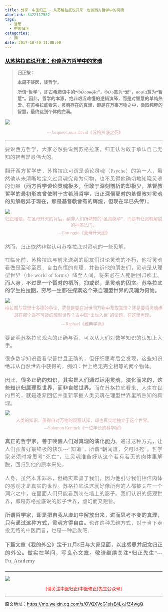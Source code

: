 ```yaml
---
title: 分享：中医归正 - 从苏格拉底说开来：也谈西方哲学中的灵魂
abbrlink: 3422117582
tags:
  - 哲思
  - 中医归正
categories:
  - 摘
date: 2017-10-30 11:00:00
---
```

###  [从苏格拉底说开来：也谈西方哲学中的灵魂](https://mp.weixin.qq.com/s/OVQXVcG1eIsE4LxJfZ4wgQ "跳转至原文")

<div class="rich_media_content ">
                    <blockquote><p style="margin-top: 5px;margin-bottom: 10px;white-space: normal;text-align: justify;line-height: 1.5em;"><span style="color: rgb(136, 136, 136);font-family: 仿宋;font-size: 16px;"><strong style="font-size: 14px;color: rgb(62, 62, 62);max-width: 100%;box-sizing: border-box !important;word-wrap: break-word !important;"><span style="max-width: 100%;color: rgb(136, 136, 136);box-sizing: border-box !important;word-wrap: break-word !important;"></span></strong></span><strong style="font-family: 仿宋;font-size: 14px;text-align: justify;white-space: normal;color: rgb(62, 62, 62);max-width: 100%;box-sizing: border-box !important;word-wrap: break-word !important;"><span style="max-width: 100%;color: rgb(136, 136, 136);box-sizing: border-box !important;word-wrap: break-word !important;">归正按：</span></strong></p><p style="margin-top: 5px;margin-bottom: 10px;white-space: normal;text-align: justify;line-height: 1.5em;"><strong style="font-family: 仿宋;font-size: 14px;text-align: justify;white-space: normal;color: rgb(62, 62, 62);max-width: 100%;box-sizing: border-box !important;word-wrap: break-word !important;"><span style="max-width: 100%;color: rgb(136, 136, 136);box-sizing: border-box !important;word-wrap: break-word !important;">本周不谈医，谈哲学。</span></strong></p><p style="margin-top: 5px;margin-bottom: 10px;white-space: normal;text-align: justify;line-height: 1.5em;"><strong style="font-family: 仿宋;font-size: 14px;text-align: justify;white-space: normal;color: rgb(62, 62, 62);max-width: 100%;box-sizing: border-box !important;word-wrap: break-word !important;"><span style="max-width: 100%;color: rgb(136, 136, 136);box-sizing: border-box !important;word-wrap: break-word !important;">所谓“哲学”，即古希腊语中的“</span></strong><span style="letter-spacing: normal;"><strong style="font-family: 仿宋;font-size: 14px;text-align: justify;white-space: normal;color: rgb(62, 62, 62);max-width: 100%;box-sizing: border-box !important;word-wrap: break-word !important;"><span style="max-width: 100%;color: rgb(136, 136, 136);box-sizing: border-box !important;word-wrap: break-word !important;">Φιλοσοφία</span></strong></span><strong style="font-family: 仿宋;font-size: 14px;text-align: justify;white-space: normal;color: rgb(62, 62, 62);max-width: 100%;box-sizing: border-box !important;word-wrap: break-word !important;"><span style="max-width: 100%;color: rgb(136, 136, 136);box-sizing: border-box !important;word-wrap: break-word !important;">”，<strong style="text-align: justify;white-space: normal;font-family: 仿宋;font-size: 14px;color: rgb(62, 62, 62);max-width: 100%;box-sizing: border-box !important;word-wrap: break-word !important;"><span style="max-width: 100%;color: rgb(136, 136, 136);box-sizing: border-box !important;word-wrap: break-word !important;">Φιλο意为“爱”，<strong style="text-align: justify;white-space: normal;font-family: 仿宋;font-size: 14px;color: rgb(62, 62, 62);max-width: 100%;box-sizing: border-box !important;word-wrap: break-word !important;"><span style="max-width: 100%;color: rgb(136, 136, 136);box-sizing: border-box !important;word-wrap: break-word !important;">σοφία意为“智慧”。因此，哲学的本源，绝非艰涩难懂的逻辑演绎，而是</span></strong></span></strong></span></strong><strong style="font-family: 仿宋;font-size: 14px;color: rgb(62, 62, 62);max-width: 100%;box-sizing: border-box !important;word-wrap: break-word !important;"><span style="max-width: 100%;color: rgb(136, 136, 136);box-sizing: border-box !important;word-wrap: break-word !important;"><strong style="color: rgb(62, 62, 62);max-width: 100%;box-sizing: border-box !important;word-wrap: break-word !important;"><span style="max-width: 100%;color: rgb(136, 136, 136);box-sizing: border-box !important;word-wrap: break-word !important;"><strong style="color: rgb(62, 62, 62);max-width: 100%;box-sizing: border-box !important;word-wrap: break-word !important;"><span style="max-width: 100%;color: rgb(136, 136, 136);box-sizing: border-box !important;word-wrap: break-word !important;">对智慧的单纯热爱。在苏格拉底看来，灵魂存在的真谛，即是在万事万物之中，汲取纯粹的智慧，最终达到个体的完满。</span></strong></span></strong></span></strong></p></blockquote><p style="line-height: normal;"><img style="clear: both; display: block; margin:auto;" src="https://ws1.sinaimg.cn/large/8bf740e1gy1fl00j531sfj20k00ao7fg.jpg" data-copyright="0" style="" class="" data-ratio="0.5336842105263158" data-w="950"  /></p><p style="text-align: center;margin-bottom: 15px;line-height: normal;"><span style="text-align: center;font-family: 仿宋;max-width: 100%;color: rgb(215, 171, 169);font-size: 14px;line-height: 22.4px;box-sizing: border-box !important;word-wrap: break-word !important;">---Jacques-Louis David《苏格拉底之死</span><span style="text-align: center;color: rgb(215, 171, 169);font-size: 14px;line-height: 22.4px;font-family: Arial, 宋体;">》<span style="text-align: center;color: rgb(215, 171, 169);font-size: 14px;line-height: 22.4px;font-family: Arial, 宋体;text-decoration: underline;"></span></span></p><hr  /><p style="text-align: justify;margin: 15px 0px 20px;line-height: 1.75em;"><span style="letter-spacing: 0.5px;"><span style="color: rgb(136, 136, 136);font-family: 仿宋;font-size: 16px;text-align: justify;">要说西方哲学，大家必然要说到苏格拉底，归正认为敢于承认自己无知的智者是最伟大的。</span></span></p><p style="text-align: justify;margin: 15px 0px 10px;line-height: 1.75em;"><span style="letter-spacing: 0.5px;"><span style="color: rgb(136, 136, 136);font-family: 仿宋;font-size: 16px;text-align: justify;">翻开西方哲学史，苏格拉底可谓是谈论灵魂（Psyche）的第一人，虽然他从未清晰地定义过灵魂究竟为何物，也不见得他确切地知晓灵魂的份量</span></span><strong style="letter-spacing: 0.5px;color: rgb(136, 136, 136);font-family: 仿宋;font-size: 16px;">（西方哲学谈论灵魂极多，但敢于深刻剖析的却极少，基督教哲学的最初形态曾依附于古希腊哲学，归正深信那时的基督教对灵魂的见解迥异于现在，那是基督教曾有的辉煌，但现在早已失传）</strong><span style="letter-spacing: 0.5px;color: rgb(136, 136, 136);font-family: 仿宋;font-size: 16px;">。</span></p><p style="text-align: center;margin-top: 10px;margin-bottom: 5px;line-height: normal;"><img style="clear: both; display: block; margin:auto;" src="https://ws1.sinaimg.cn/large/8bf740e1gy1fl00ka34t5j20je0ic1kk.jpg" data-copyright="0" class="" data-ratio="0.9455587392550143" data-w="698" style="text-align: center;width: 452px;height: 428px;"  /></p><p style="margin-top: 5px;margin-bottom: 5px;white-space: normal;text-align: center;line-height: normal;"><span style="color: rgb(215, 171, 169);font-family: 仿宋;font-size: 14px;">归正相信，在圣母升天的背后，绝非人们所熟知的“圣灵感孕”，而是有让灵魂解脱的神圣法门。</span></p><p style="margin-top: 5px;margin-bottom: 5px;white-space: normal;text-align: center;line-height: normal;"><span style="font-family: 仿宋;max-width: 100%;color: rgb(215, 171, 169);font-size: 14px;line-height: 22.4px;box-sizing: border-box !important;word-wrap: break-word !important;">---Correggio《圣母升天图》</span></p><p style="margin: 20px 0px;text-align: justify;"><span style="color: rgb(136, 136, 136);font-family: 仿宋;font-size: 16px;text-align: justify;letter-spacing: 0.5px;">然而，归正依然非常认可苏格拉底对灵魂的一些见解。</span></p><p style="margin: 20px 0px 10px;text-align: justify;line-height: 1.75em;"><span style="color: rgb(136, 136, 136);font-family: 仿宋;font-size: 16px;text-align: justify;letter-spacing: 0.5px;">在临死前，苏格拉底与前来送别的朋友们讨论灵魂的不朽，他将灵魂看做是至珍至贵，自由永恒的真理，并告诉他的朋友们，灵魂是从理型世界（the world of forms）降至人间，将来必在人死后回归那里。<strong>而人身，不过是一个暂时的栖所，抑或说，是灵魂的囚室。苏格拉底的学生柏拉图，穷尽一生都在探索这个来自理型世界的灵魂为何物。</strong></span></p><p style="margin-top: 10px;margin-bottom: 5px;line-height: normal;text-align: center;"><img style="clear: both; display: block; margin:auto;" src="https://ws1.sinaimg.cn/large/8bf740e1gy1fl00kkvad6j20k00hbqpz.jpg" data-copyright="0" class="" data-ratio="0.8653333333333333" data-w="750" style="text-align: center;width: 357px;height: 309px;"  /></p><p style="margin-top: 5px;margin-bottom: 5px;line-height: normal;text-align: center;"><span style="text-align: center;font-family: 仿宋;max-width: 100%;color: rgb(215, 171, 169);font-size: 14px;line-height: 22.4px;box-sizing: border-box !important;word-wrap: break-word !important;">柏拉图与亚里士多德的争论，究竟是要在对世间万物中萃取真理？还是要将灵魂栖息在那个遥不可及的理型世界？古中国“出世入世”的论题，在这里再现。</span></p><p style="margin-top: 5px;margin-bottom: 5px;text-align: center;line-height: normal;"><span style="text-align: center;font-family: 仿宋;max-width: 100%;color: rgb(215, 171, 169);font-size: 14px;line-height: 22.4px;box-sizing: border-box !important;word-wrap: break-word !important;">---Raphael《雅典学派》</span><span style="color: rgb(136, 136, 136);font-family: 仿宋;font-size: 16px;text-align: justify;"></span><br  /></p><p style="margin: 20px 0px;text-align: justify;"><span style="color: rgb(136, 136, 136);font-family: 仿宋;font-size: 16px;text-align: justify;letter-spacing: 0.5px;">要证明苏格拉底观点的正确与否，可以从人们对数学知识的认知上入手。</span></p><p style="margin: 20px 0px 10px;text-align: justify;line-height: 1.75em;"><span style="color: rgb(136, 136, 136);font-family: 仿宋;font-size: 16px;text-align: justify;letter-spacing: 0.5px;">很多数学知识虽看似普世且正确的，但仔细思考后会发现，这些知识绝非从自然世界中获得的，例如：世上绝无完全相等的两个物体。</span></p><p style="margin: 20px 0px 10px;text-align: justify;line-height: 1.75em;"><span style="color: rgb(136, 136, 136);font-family: 仿宋;font-size: 16px;text-align: justify;letter-spacing: 0.5px;">因此，<strong>很多正确的知识，其实是人们通过运用灵魂，演化而来的，这些知识归属理型世界，而非自然世界。</strong>而在苏格拉底看来，人生在世的目的，就是逐渐回忆并重新掌握人类灵魂在理型世界里所熟知的真理。</span></p><p style="margin-top: 10px;text-align: center;margin-bottom: 5px;line-height: normal;"><img style="clear: both; display: block; margin:auto;" src="https://ws1.sinaimg.cn/large/8bf740e1gy1fl00ku2awaj20k00c6n85.jpg" data-copyright="0" class="" data-ratio="0.6077777777777778" data-w="900" style="width: 514px;height: 313px;"  /></p><p style="margin-top: 5px;margin-bottom: 5px;white-space: normal;line-height: normal;text-align: center;"><span style="color: rgb(215, 171, 169);font-family: 仿宋;font-size: 14px;">人类的知识，虽得自对万物的观察认知，却也真实地独立于这个世界。</span></p><p style="margin-top: 5px;margin-bottom: 5px;white-space: normal;text-align: center;line-height: normal;"><span style="font-family: 仿宋;max-width: 100%;color: rgb(215, 171, 169);font-size: 14px;line-height: 22.4px;box-sizing: border-box !important;word-wrap: break-word !important;">---Solomon Koninck《一位年长的科学家》</span></p><p style="margin: 20px 0px;text-align: justify;line-height: 1.75em;"><span style="letter-spacing: 0.5px;"><strong><span style="color: rgb(136, 136, 136);font-family: 仿宋;font-size: 16px;text-align: justify;">真正的哲学家，善于唤醒人们对真理的演化能力</span></strong><span style="color: rgb(136, 136, 136);font-family: 仿宋;font-size: 16px;text-align: justify;">。通过这种方式，让人们预备好最终极的快乐---“知道”，所谓“朝闻道，夕可以死”。哲学家必须时常思考“死亡”，让灵魂准备好从这个若有若无的肉体里解脱，回归到他的原本来处。</span></span></p><p style="margin: 20px 0px;text-align: justify;line-height: 1.75em;"><span style="color: rgb(136, 136, 136);font-family: 仿宋;font-size: 16px;text-align: justify;letter-spacing: 0.5px;">人身，虽然本非罪恶，但确实欺骗了我们，因为他引导我们相信肉体的感观才是真实的世界。苏格拉底说这就好像所有的人都被关在一个洞穴之中，在里面人们只能看到映在墙上的影子。我们认识的感观世界，即是苏格拉底说的影子世界，虚幻而又短暂。</span></p><p style="margin: 20px 0px;text-align: justify;line-height: 1.75em;"><span style="letter-spacing: 0.5px;"><strong><span style="letter-spacing: 0.5px;color: rgb(136, 136, 136);font-family: 仿宋;font-size: 16px;text-align: justify;">所谓哲学家，即是把自我从虚幻中解放出来，进而思考不变的真理，只有通过这种方式，灵魂方得自由。</span></strong><span style="letter-spacing: 0.5px;color: rgb(136, 136, 136);font-family: 仿宋;font-size: 16px;text-align: justify;">也许这种思维方式，对于当下走投无路的中医而言，也是一种启发吧。</span></span></p><p style="margin: 20px 0px;text-align: justify;line-height: 1.75em;"><span style="color: rgb(136, 136, 136);font-family: 仿宋;text-align: justify;letter-spacing: 0.5px;"><strong style="text-align: justify;white-space: normal;"><span style="letter-spacing: 0.5px;text-align: justify;line-height: 1.6;color: rgb(136, 136, 136);font-family: 仿宋;font-size: 16px;">下篇文章《我的外公》定于11月8日与大家见面，以此感恩并纪念归正的外公。做实在学问，写良心文章。敬请继续关注“归正先生”---Fu_Academy</span></strong></span></p><hr  />
					<img style="clear: both; display: block; margin:auto;" src="https://ws1.sinaimg.cn/mw690/8bf740e1gy1fgqt1hfuomj20hs0bzmyp.jpg" /><p style="text-align: center; color: red">[请关注中医归正(中医修正)先生公众号]</p><hr />
                </div>



原文地址：https://mp.weixin.qq.com/s/OVQXVcG1eIsE4LxJfZ4wgQ
